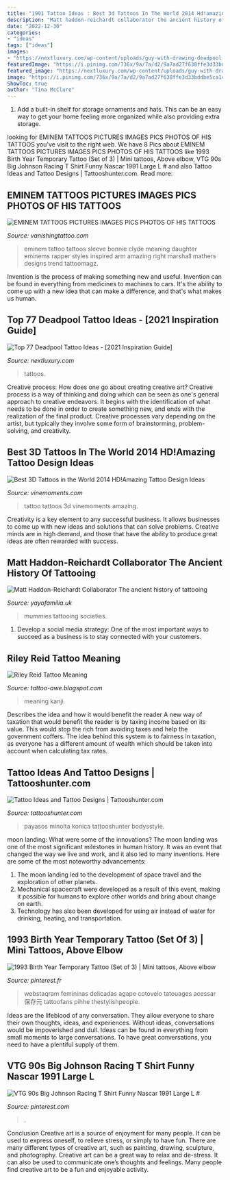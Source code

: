 ```yaml
---
title: "1991 Tattoo Ideas : Best 3d Tattoos In The World 2014 Hd!amazing Tattoo Design Ideas"
description: "Matt haddon-reichardt collaborator the ancient history of tattooing"
date: "2022-12-30"
categories:
- "ideas"
tags: ["ideas"]
images:
- "https://nextluxury.com/wp-content/uploads/guy-with-drawing-deadpool-forearm-tattoo.jpg"
featuredImage: "https://i.pinimg.com/736x/9a/7a/d2/9a7ad27f638ffe3d33bddbe5ca1c2b71--pink-moon-vintage-tees.jpg"
featured_image: "https://nextluxury.com/wp-content/uploads/guy-with-drawing-deadpool-forearm-tattoo.jpg"
image: "https://i.pinimg.com/736x/9a/7a/d2/9a7ad27f638ffe3d33bddbe5ca1c2b71--pink-moon-vintage-tees.jpg"
ShowToc: true
author: "Tina McClure"
---
```



1. Add a built-in shelf for storage ornaments and hats. This can be an easy way to get your home feeling more organized while also providing extra storage.

	

		
looking for EMINEM TATTOOS PICTURES IMAGES PICS PHOTOS OF HIS TATTOOS you've visit to the right web. We have 8 Pics about EMINEM TATTOOS PICTURES IMAGES PICS PHOTOS OF HIS TATTOOS like 1993 Birth Year Temporary Tattoo (Set of 3) | Mini tattoos, Above elbow, VTG 90s Big Johnson Racing T Shirt Funny Nascar 1991 Large L # and also Tattoo Ideas and Tattoo Designs | Tattooshunter.com. Read more:
		
    
## EMINEM TATTOOS PICTURES IMAGES PICS PHOTOS OF HIS TATTOOS

<img loading=lazy src="http://www.vanishingtattoo.com/tattoo/images/celeb-eminem/eminem_large/eminem_006.jpg" onerror="this.onerror=null;this.src='https://tse1.mm.bing.net/th?id=OIP.plgtLO9HoRhW6atjaqkfrgHaLE&amp;pid=15.1';" alt="EMINEM TATTOOS PICTURES IMAGES PICS PHOTOS OF HIS TATTOOS">

_Source: vanishingtattoo.com_

>eminem tattoo tattoos sleeve bonnie clyde meaning daughter eminems rapper styles inspired arm amazing right marshall mathers designs trend tattoomagz. 

	

Invention is the process of making something new and useful. Invention can be found in everything from medicines to machines to cars. It's the ability to come up with a new idea that can make a difference, and that's what makes us human.

    
## Top 77 Deadpool Tattoo Ideas - [2021 Inspiration Guide]

<img loading=lazy src="https://nextluxury.com/wp-content/uploads/guy-with-drawing-deadpool-forearm-tattoo.jpg" onerror="this.onerror=null;this.src='https://tse3.mm.bing.net/th?id=OIP.bFtueuuWQ5gmZe01ACpn-gHaJQ&amp;pid=15.1';" alt="Top 77 Deadpool Tattoo Ideas - [2021 Inspiration Guide]">

_Source: nextluxury.com_

>tattoos. 

	

Creative process: How does one go about creating creative art?
Creative process is a way of thinking and doing which can be seen as one's general approach to creative endeavors. It begins with the identification of what needs to be done in order to create something new, and ends with the realization of the final product. Creative processes vary depending on the artist, but typically they involve some form of brainstorming, problem-solving, and creativity.

    
## Best 3D Tattoos In The World 2014 HD!Amazing Tattoo Design Ideas

<img loading=lazy src="http://vinemoments.com/wp-content/uploads/2014/09/picsave_cuzb3ul2oa.jpg" onerror="this.onerror=null;this.src='https://tse2.mm.bing.net/th?id=OIP.NyJ3DtsH3n1WjNsMGIF-LAHaD4&amp;pid=15.1';" alt="Best 3D Tattoos in the World 2014 HD!Amazing Tattoo Design Ideas">

_Source: vinemoments.com_

>tattoo tattoos 3d vinemoments amazing. 

	

Creativity is a key element to any successful business. It allows businesses to come up with new ideas and solutions that can solve problems. Creative minds are in high demand, and those that have the ability to produce great ideas are often rewarded with success.

    
## Matt Haddon-Reichardt Collaborator The Ancient History Of Tattooing

<img loading=lazy src="https://cdn.shopify.com/s/files/1/2156/7915/articles/Copper_Age_Tattoo_Nacho_Brown_3600x2410_crop_center.jpg?v=1570183146" onerror="this.onerror=null;this.src='https://tse2.mm.bing.net/th?id=OIP.16vg8lIrA1bsni_xoEYIlgHaE9&amp;pid=15.1';" alt="Matt Haddon-Reichardt Collaborator The ancient history of tattooing">

_Source: yayofamilia.uk_

>mummies tattooing societies. 

	

1. Develop a social media strategy: One of the most important ways to succeed as a business is to stay connected with your customers.

    
## Riley Reid Tattoo Meaning

<img loading=lazy src="https://imageproxy.ifunny.co/crop:x-20,resize:320x,crop:x800,quality:90x75/images/15764c225c679493811f4cfe3a79e36443fd972cd944334361352ec763e8ba56_1.jpg" onerror="this.onerror=null;this.src='https://tse1.mm.bing.net/th?id=OIP.Vrvuid-T42O5CZ9xpTkyCAAAAA&amp;pid=15.1';" alt="Riley Reid Tattoo Meaning">

_Source: tattoo-awe.blogspot.com_

>meaning kanji. 

	

Describes the idea and how it would benefit the reader
A new way of taxation that would benefit the reader is by taxing income based on its value. This would stop the rich from avoiding taxes and help the government coffers. The idea behind this system is to fairness in taxation, as everyone has a different amount of wealth which should be taken into account when calculating tax rates.

    
## Tattoo Ideas And Tattoo Designs | Tattooshunter.com

<img loading=lazy src="http://www.tattooshunter.com/wp-content/uploads/2016/02/Simple-Weird-Smiling-Clown-Head-Tattoo-Made-By-Colorful-Ink.jpg" onerror="this.onerror=null;this.src='https://tse1.mm.bing.net/th?id=OIP.uptBw0F28dX7rnAxRN26TQHaJ4&amp;pid=15.1';" alt="Tattoo Ideas and Tattoo Designs | Tattooshunter.com">

_Source: tattooshunter.com_

>payasos minolta konica tattooshunter bodysstyle. 

	

moon landing: What were some of the innovations?
The moon landing was one of the most significant milestones in human history. It was an event that changed the way we live and work, and it also led to many inventions. Here are some of the most noteworthy advancements: 
1) The moon landing led to the development of space travel and the exploration of other planets. 
2) Mechanical spacecraft were developed as a result of this event, making it possible for humans to explore other worlds and bring about change on earth. 
3) Technology has also been developed for using air instead of water for drinking, heating, and transportation.

    
## 1993 Birth Year Temporary Tattoo (Set Of 3) | Mini Tattoos, Above Elbow

<img loading=lazy src="https://i.pinimg.com/originals/bb/40/40/bb4040238ae3f1577708282ef070590a.png" onerror="this.onerror=null;this.src='https://tse3.mm.bing.net/th?id=OIP.tlM60_H20drd_zrW1fUk6QHaHa&amp;pid=15.1';" alt="1993 Birth Year Temporary Tattoo (Set of 3) | Mini tattoos, Above elbow">

_Source: pinterest.fr_

>webstaqram femininas delicadas agape cotovelo tatouages acessar 保存元 tattoofans pihhe thestylishpeople. 

	

Ideas are the lifeblood of any conversation. They allow everyone to share their own thoughts, ideas, and experiences. Without ideas, conversations would be impoverished and dull. Ideas can be found in everything from small moments to large conversations. To have great conversations, you need to have a plentiful supply of them.

    
## VTG 90s Big Johnson Racing T Shirt Funny Nascar 1991 Large L #

<img loading=lazy src="https://i.pinimg.com/736x/9a/7a/d2/9a7ad27f638ffe3d33bddbe5ca1c2b71--pink-moon-vintage-tees.jpg" onerror="this.onerror=null;this.src='https://tse4.mm.bing.net/th?id=OIP.U2qeHTzI7wTe6BkuHb_X6wHaJ3&amp;pid=15.1';" alt="VTG 90s Big Johnson Racing T Shirt Funny Nascar 1991 Large L #">

_Source: pinterest.com_

>. 

	

Conclusion
Creative art is a source of enjoyment for many people. It can be used to express oneself, to relieve stress, or simply to have fun. There are many different types of creative art, such as painting, drawing, sculpture, and photography.
Creative art can be a great way to relax and de-stress. It can also be used to communicate one’s thoughts and feelings. Many people find creative art to be a fun and enjoyable activity.

